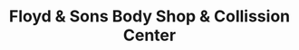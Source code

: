---
title: "Floyd & Sons Body Shop & Collission Center"
url: /tulsa/floyd-and-sons-body-shop-and-collission-center/
shop: car repair
---